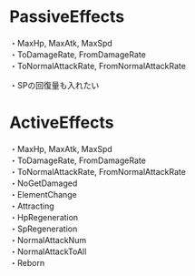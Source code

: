 # PassiveEffects
・MaxHp, MaxAtk, MaxSpd  
・ToDamageRate, FromDamageRate  
・ToNormalAttackRate, FromNormalAttackRate  

・SPの回復量も入れたい  

# ActiveEffects
・MaxHp, MaxAtk, MaxSpd  
・ToDamageRate, FromDamageRate  
・ToNormalAttackRate, FromNormalAttackRate  
・NoGetDamaged  
・ElementChange  
・Attracting  
・HpRegeneration  
・SpRegeneration  
・NormalAttackNum  
・NormalAttackToAll    
・Reborn  
